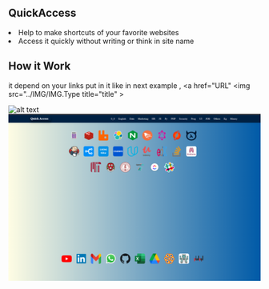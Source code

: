 ## QuickAccess
 <li>Help to make shortcuts of your favorite websites</li>  
 <li>Access it quickly without writing or think in site name</li>
  
## How it Work
 it depend on your links put in it like in next example ,
 <a href="URL" <img src="../IMG/IMG.Type title="title" ></a>
 
![alt text](https://github.com/ibrahimahmed1998/QuickAccess/blob/main/main_.png)
<img src="main2.png">
